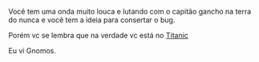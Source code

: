 Você tem uma onda muito louca e lutando com o capitão gancho na terra do nunca e você tem a ideia para consertar o bug.

Porém vc se lembra que na verdade vc está no [Titanic](../titanic/iceberg.md)

Eu vi Gnomos.
